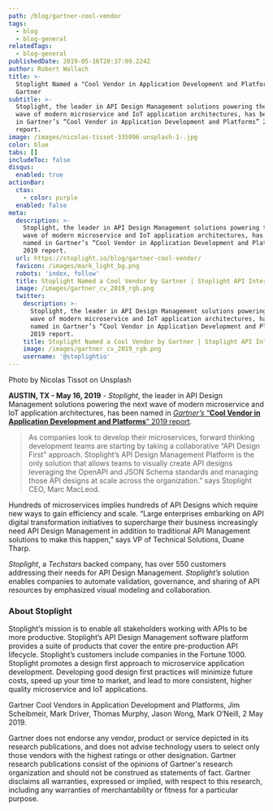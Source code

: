 ```yaml
---
path: /blog/gartner-cool-vendor
tags:
  - blog
  - blog-general
relatedTags:
  - blog-general
publishedDate: 2019-05-16T20:37:09.224Z
author: Robert Wallach
title: >-
  Stoplight Named a "Cool Vendor in Application Development and Platforms" by
  Gartner
subtitle: >-
  Stoplight, the leader in API Design Management solutions powering the next
  wave of modern microservice and IoT application architectures, has been named
  in Gartner’s “Cool Vendor in Application Development and Platforms” 2019
  report.
image: /images/nicolas-tissot-335096-unsplash-1-.jpg
color: blue
tabs: []
includeToc: false
disqus:
  enabled: true
actionBar:
  ctas:
    - color: purple
  enabled: false
meta:
  description: >-
    Stoplight, the leader in API Design Management solutions powering the next
    wave of modern microservice and IoT application architectures, has been
    named in Gartner’s “Cool Vendor in Application Development and Platforms”
    2019 report.
  url: https://stoplight.io/blog/gartner-cool-vendor/
  favicon: /images/mark_light_bg.png
  robots: 'index, follow'
  title: Stoplight Named a Cool Vendor by Gartner | Stoplight API Intersection
  image: /images/gartner_cv_2019_rgb.png
  twitter:
    description: >-
      Stoplight, the leader in API Design Management solutions powering the next
      wave of modern microservice and IoT application architectures, has been
      named in Gartner’s “Cool Vendor in Application Development and Platforms”
      2019 report.
    title: Stoplight Named a Cool Vendor by Gartner | Stoplight API Intersection
    image: /images/gartner_cv_2019_rgb.png
    username: '@stoplightio'
---
```


Photo by Nicolas Tissot on Unsplash

**AUSTIN, TX - May 16, 2019** - _Stoplight_, the leader in API Design Management solutions powering the next wave of modern microservice and IoT application architectures, has been named in [_Gartner’s_ “**Cool Vendor in Application Development and Platforms**” 2019 report](https://stoplight.io/gartner-cool-vendor).

> As companies look to develop their microservices, forward thinking development teams are starting by taking a collaborative “API Design First” approach. Stoplight’s API Design Management Platform is the only solution that allows teams to visually create API designs leveraging the OpenAPI and JSON Schema standards and managing those API designs at scale across the organization.” says Stoplight CEO, Marc MacLeod.

Hundreds of microservices implies hundreds of API Designs which require new ways to gain efficiency and scale. “Large enterprises embarking on API digital transformation initiatives to supercharge their business increasingly need API Design Management in addition to traditional API Management solutions to make this happen,” says VP of Technical Solutions, Duane Tharp.

_Stoplight_, a _Techstars_ backed company, has over 550 customers addressing their needs for API Design Management. _Stoplight’s_ solution enables companies to automate validation, governance, and sharing of API resources by emphasized visual modeling and collaboration.

### About Stoplight

Stoplight’s mission is to enable all stakeholders working with APIs to be more productive. Stoplight’s API Design Management software platform provides a suite of products that cover the entire pre-production API lifecycle. Stoplight’s customers include companies in the Fortune 1000. Stoplight promotes a design first approach to microservice application development. Developing good design first practices will minimize future costs, speed up your time to market, and lead to more consistent, higher quality microservice and IoT applications.

<p class="text-xs">Gartner Cool Vendors in Application Development and Platforms, Jim Scheibmeir, Mark Driver, Thomas Murphy, Jason Wong, Mark O’Neill, 2 May 2019.</p>

<p class="text-xs">Gartner does not endorse any vendor, product or service depicted in its research publications, and does not advise technology users to select only those vendors with the highest ratings or other designation. Gartner research publications consist of the opinions of Gartner's research organization and should not be construed as statements of fact. Gartner disclaims all warranties, expressed or implied, with respect to this research, including any warranties of merchantability or fitness for a particular purpose.</p>
